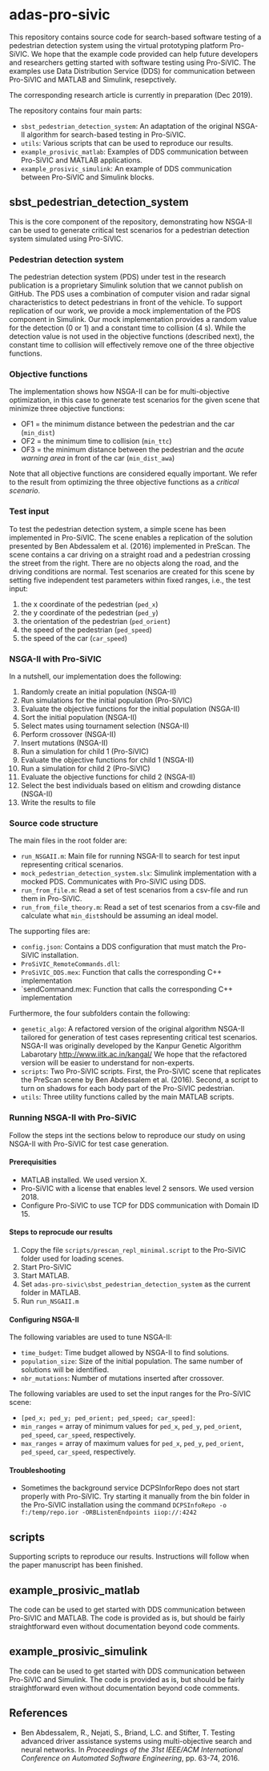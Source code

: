 # adas-pro-sivic
This repository contains source code for search-based software testing of a pedestrian detection system using the virtual prototyping platform Pro-SiVIC. We hope that the example code provided can help future developers and researchers getting started with software testing using Pro-SiVIC. The examples use Data Distribution Service (DDS) for communication between Pro-SiVIC and MATLAB and Simulink, resepctively.

The corresponding research article is currently in preparation (Dec 2019).

The repository contains four main parts:

- `sbst_pedestrian_detection_system`: An adaptation of the original NSGA-II algorithm for search-based testing in Pro-SiVIC.
- `utils`: Various scripts that can be used to reproduce our results.
- `example_prosivic_matlab`: Examples of DDS communication between Pro-SiVIC and MATLAB applications.
- `example_prosivic_simulink`: An example of DDS communication between Pro-SiVIC and Simulink blocks.

## sbst_pedestrian_detection_system
This is the core component of the repository, demonstrating how NSGA-II can be used to generate critical test scenarios for a pedestrian detection system simulated using Pro-SiVIC. 

### Pedestrian detection system
The pedestrian detection system (PDS) under test in the research publication is a proprietary Simulink solution that we cannot publish on GitHub. The PDS uses a combination of computer vision and radar signal characteristics to detect pedestrians in front of the vehicle. To support replication of our work, we provide a mock implementation of the PDS component in Simulink. Our mock implementation provides a random value for the detection (0 or 1) and a constant time to collision (4 s). While the detection value is not used in the objective functions (described next), the constant time to collision will effectively remove one of the three objective functions. 

### Objective functions
The implementation shows how NSGA-II can be for multi-objective optimization, in this case to generate test scenarios for the given scene that minimize three objective functions:
- OF1 = the minimum distance between the pedestrian and the car (`min_dist`)
- OF2 = the minimum time to collision (`min_ttc`)
- OF3 = the minimum distance between the pedestrian and the *acute warning area* in front of the car (`min_dist_awa`)

Note that all objective functions are considered equally important. We refer to the result from optimizing the three objective functions as a *critical scenario*.

### Test input
To test the pedestrian detection system, a simple scene has been implemented in Pro-SiVIC. The scene enables a replication of the solution presented by Ben Abdessalem et al. (2016) implemented in PreScan. The scene contains a car driving on a straight road and a pedestrian crossing the street from the right. There are no objects along the road, and the driving conditions are normal. Test scenarios are created for this scene by setting five independent test parameters within fixed ranges, i.e., the test input:

1. the x coordinate of the pedestrian (`ped_x`)
1. the y coordinate of the pedestrian (`ped_y`)
1. the orientation of the pedestrian (`ped_orient`)
1. the speed of the pedestrian (`ped_speed`)
1. the speed of the car (`car_speed`)

### NSGA-II with Pro-SiVIC
In a nutshell, our implementation does the following:

1. Randomly create an initial population (NSGA-II)
1. Run simulations for the initial population (Pro-SiVIC)
1. Evaluate the objective functions for the initial population (NSGA-II)
1. Sort the initial population (NSGA-II)
1. Select mates using tournament selection (NSGA-II)
1. Perform crossover (NSGA-II)
1. Insert mutations (NSGA-II)
1. Run a simulation for child 1 (Pro-SiVIC)
1. Evaluate the objective functions for child 1 (NSGA-II)
1. Run a simulation for child 2 (Pro-SiVIC)
1. Evaluate the objective functions for child 2 (NSGA-II)
1. Select the best individuals based on elitism and crowding distance (NSGA-II)
1. Write the results to file

### Source code structure
The main files in the root folder are:
- `run_NSGAII.m`: Main file for running NSGA-II to search for test input representing critical scenarios.
- `mock_pedestrian_detection_system.slx`: Simulink implementation with a mocked PDS. Communicates with Pro-SiVIC using DDS.
- `run_from_file.m`: Read a set of test scenarios from a csv-file and run them in Pro-SiVIC.
- `run_from_file_theory.m`: Read a set of test scenarios from a csv-file and calculate what `min_dist`should be assuming an ideal model.

The supporting files are:
- `config.json`: Contains a DDS configuration that must match the Pro-SiVIC installation.
- `ProSiVIC_RemoteCommands.dll`: 
- `ProSiVIC_DDS.mex`: Function that calls the corresponding C++ implementation 
- `sendCommand.mex: Function that calls the corresponding C++ implementation

Furthermore, the four subfolders contain the following:
- `genetic_algo`: A refactored version of the original algorithm NSGA-II tailored for generation of test cases representing critical test scenarios. NSGA-II was originally developed by the Kanpur Genetic Algorithm Labarotary http://www.iitk.ac.in/kangal/ We hope that the refactored version will be easier to understand for non-experts.
- `scripts`: Two Pro-SiVIC scripts. First, the Pro-SiVIC scene that replicates the PreScan scene by Ben Abdessalem et al. (2016). Second, a script to turn on shadows for each body part of the Pro-SiVIC pedestrian.
- `utils`: Three utility functions called by the main MATLAB scripts.

### Running NSGA-II with Pro-SiVIC
Follow the steps int the sections below to reproduce our study on using NSGA-II with Pro-SiVIC for test case generation. 

#### Prerequisities
- MATLAB installed. We used version X.
- Pro-SiVIC with a license that enables level 2 sensors. We used version 2018.
- Configure Pro-SiVIC to use TCP for DDS communication with Domain ID 15.

#### Steps to reprocude our results
1. Copy the file `scripts/prescan_repl_minimal.script` to the Pro-SiVIC folder used for loading scenes.
1. Start Pro-SiVIC
1. Start MATLAB.
1. Set `adas-pro-sivic\sbst_pedestrian_detection_system` as the current folder in MATLAB.
1. Run `run_NSGAII.m`

#### Configuring NSGA-II
The following variables are used to tune NSGA-II:

- `time_budget`: Time budget allowed by NSGA-II to find solutions.
- `population_size`: Size of the initial population. The same number of solutions will be identified.
 - `nbr_mutations`: Number of mutations inserted after crossover.
 
 The following variables are used to set the input ranges for the Pro-SiVIC scene:
- `[ped_x; ped_y; ped_orient; ped_speed; car_speed]`:
- `min_ranges` = array of minimum values for `ped_x`, `ped_y`, `ped_orient`, `ped_speed`, `car_speed`, respectively.
- `max_ranges` = array of maximum values for `ped_x`, `ped_y`, `ped_orient`, `ped_speed`, `car_speed`, respectively.

#### Troubleshooting
- Sometimes the background service DCPSInforRepo does not start properly with Pro-SiVIC. Try starting it manually from the bin folder in the Pro-SiVIC installation using the command `DCPSInfoRepo -o f:/temp/repo.ior -ORBListenEndpoints iiop://:4242`

## scripts
Supporting scripts to reproduce our results. Instructions will follow when the paper manuscript has been finished.

## example_prosivic_matlab
The code can be used to get started with DDS communication between Pro-SiVIC and MATLAB. The code is provided as is, but should be fairly straightforward even without documentation beyond code comments.

## example_prosivic_simulink
The code can be used to get started with DDS communication between Pro-SiVIC and Simulink. The code is provided as is, but should be fairly straightforward even without documentation beyond code comments.

## References
- Ben Abdessalem, R., Nejati, S., Briand, L.C. and Stifter, T. Testing advanced driver assistance systems using multi-objective search and neural networks. In *Proceedings of the 31st IEEE/ACM International Conference on Automated Software Engineering*, pp. 63-74, 2016.

